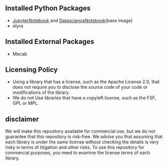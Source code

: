 ## Installed Python Packages
- [JupyterNotebook](https://github.com/jupyter/jupyter) and [DatascienceNotebook](https://github.com/jupyter/docker-stacks)(base image)
- elyra

## Installed External Packages
- Mecab

## Licensing Policy
- Using a library that has a license, such as the Apache License 2.0, that does not require you to disclose the source code of your code or modifications of the library.
- We do not Use libraries that have a copyleft license, such as the FSF, GPL or MPL.

## disclaimer
We will make this repository available for commercial use, but we do not guarantee that this repository is risk-free.
We advise you that assuming that each library is under the same license without checking the details is very risky in terms of litigation and other risks.
To use this repository for commercial purposes, you need to examine the license terms of each library.
